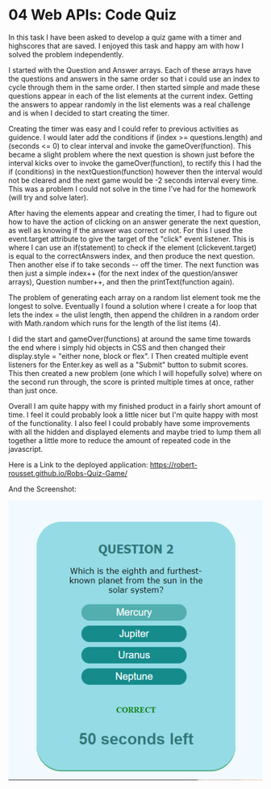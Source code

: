 # 04 Web APIs: Code Quiz

In this task I have been asked to develop a quiz game with a timer and highscores that are saved. I enjoyed this task and happy am with how I solved the problem independently. 

I started with the Question and Answer arrays. Each of these arrays have the questions and answers in the same order so that i could use an index to cycle through them in the same order. I then started simple and made these questions appear in each of the list elements at the current index. Getting the answers to appear randomly in the list elements was a real challenge and is when I decided to start creating the timer. 

Creating the timer was easy and I could refer to previous activities as guidence. I would later add the conditions if (index >= questions.length) and (seconds <= 0) to clear interval and invoke the gameOver(function). This became a slight problem where the next question is shown just before the interval kicks over to invoke the gameOver(function), to rectify this I had the if (conditions) in the nextQuestion(function) however then the interval would not be cleared and the next game would be -2 seconds interval every time. This was a problem I could not solve in the time I've had for the homework (will try and solve later).

After having the elements appear and creating the timer, I had to figure out how to have the action of clicking on an answer generate the next question, as well as knowing if the answer was correct or not. For this I used the event.target attribute to give the target of the "click" event listener. This is where I can use an if(statement) to check if the element (clickevent.target) is equal to the correctAnswers index, and then produce the next question. Then another else if to take seconds -- off the timer. The next function was then just a simple index++ (for the next index of the question/answer arrays), Question number++, and then the printText(function again).

The problem of generating each array on a random list element took me the longest to solve. Eventually I found a solution where I create a for loop that lets the index = the ulist length, then append the children in a random order with Math.random which runs for the length of the list items (4).

I did the start and gameOver(functions) at around the same time towards the end where i simply hid objects in CSS and then changed their display.style = "either none, block or flex". I Then created multiple event listeners for the Enter.key as well as a "Submit" button to submit scores. This then created a new problem (one which I will hopefully solve) where on the second run through, the score is printed multiple times at once, rather than just once. 

Overall I am quite happy with my finished product in a fairly short amount of time. I feel it could probably look a little nicer but I'm quite happy with most of the functionality. I also feel I could probably have some improvements with all the hidden and displayed elements and maybe tried to lump them all together a little more to reduce the amount of repeated code in the javascript.

Here is a Link to the deployed application: https://robert-rousset.github.io/Robs-Quiz-Game/

And the Screenshot:

![Screenshot](./Assets/Screenshot/Quiz-Screenshot.png)

